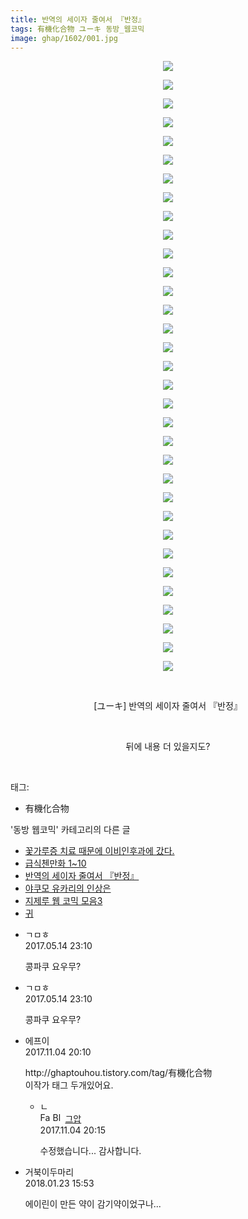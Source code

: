 ```yaml
---
title: 반역의 세이자 줄여서 『반정』
tags: 有機化合物 ユーキ 동방_웹코믹
image: ghap/1602/001.jpg
---
```

<div class="article">
<p style="text-align: center; clear: none; float: none;"><img src="{{ site.nasurl }}/ghap/1602/001.jpg"/></p>
<p style="text-align: center; clear: none; float: none;"><img src="{{ site.nasurl }}/ghap/1602/002.jpg"/></p>
<p style="text-align: center; clear: none; float: none;"><img src="{{ site.nasurl }}/ghap/1602/003.jpg"/></p>
<p style="text-align: center; clear: none; float: none;"><img src="{{ site.nasurl }}/ghap/1602/004.jpg"/></p>
<p style="text-align: center; clear: none; float: none;"><img src="{{ site.nasurl }}/ghap/1602/005.jpg"/></p>
<p style="text-align: center; clear: none; float: none;"><img src="{{ site.nasurl }}/ghap/1602/006.jpg"/></p>
<p style="text-align: center; clear: none; float: none;"><img src="{{ site.nasurl }}/ghap/1602/007.jpg"/></p>
<p style="text-align: center; clear: none; float: none;"><img src="{{ site.nasurl }}/ghap/1602/008.jpg"/></p>
<p style="text-align: center; clear: none; float: none;"><img src="{{ site.nasurl }}/ghap/1602/009.jpg"/></p>
<p style="text-align: center; clear: none; float: none;"><img src="{{ site.nasurl }}/ghap/1602/010.jpg"/></p>
<p style="text-align: center; clear: none; float: none;"><img src="{{ site.nasurl }}/ghap/1602/011.jpg"/></p>
<p style="text-align: center; clear: none; float: none;"><img src="{{ site.nasurl }}/ghap/1602/012.jpg"/></p>
<p style="text-align: center; clear: none; float: none;"><img src="{{ site.nasurl }}/ghap/1602/013.jpg"/></p>
<p style="text-align: center; clear: none; float: none;"><img src="{{ site.nasurl }}/ghap/1602/014.jpg"/></p>
<p style="text-align: center; clear: none; float: none;"><img src="{{ site.nasurl }}/ghap/1602/015.jpg"/></p>
<p style="text-align: center; clear: none; float: none;"><img src="{{ site.nasurl }}/ghap/1602/016.jpg"/></p>
<p style="text-align: center; clear: none; float: none;"><img src="{{ site.nasurl }}/ghap/1602/017.jpg"/></p>
<p style="text-align: center; clear: none; float: none;"><img src="{{ site.nasurl }}/ghap/1602/018.jpg"/></p>
<p style="text-align: center; clear: none; float: none;"><img src="{{ site.nasurl }}/ghap/1602/019.jpg"/></p>
<p style="text-align: center; clear: none; float: none;"><img src="{{ site.nasurl }}/ghap/1602/020.jpg"/></p>
<p style="text-align: center; clear: none; float: none;"><img src="{{ site.nasurl }}/ghap/1602/021.jpg"/></p>
<p style="text-align: center; clear: none; float: none;"><img src="{{ site.nasurl }}/ghap/1602/022.jpg"/></p>
<p style="text-align: center; clear: none; float: none;"><img src="{{ site.nasurl }}/ghap/1602/023.jpg"/></p>
<p style="text-align: center; clear: none; float: none;"><img src="{{ site.nasurl }}/ghap/1602/024.jpg"/></p>
<p style="text-align: center; clear: none; float: none;"><img src="{{ site.nasurl }}/ghap/1602/025.jpg"/></p>
<p style="text-align: center; clear: none; float: none;"><img src="{{ site.nasurl }}/ghap/1602/026.jpg"/></p>
<p style="text-align: center; clear: none; float: none;"><img src="{{ site.nasurl }}/ghap/1602/027.jpg"/></p>
<p style="text-align: center; clear: none; float: none;"><img src="{{ site.nasurl }}/ghap/1602/028.jpg"/></p>
<p style="text-align: center; clear: none; float: none;"><img src="{{ site.nasurl }}/ghap/1602/029.jpg"/></p>
<p style="text-align: center; clear: none; float: none;"><img src="{{ site.nasurl }}/ghap/1602/030.jpg"/></p>
<p style="text-align: center; clear: none; float: none;"><img src="{{ site.nasurl }}/ghap/1602/031.jpg"/></p>
<p style="text-align: center; clear: none; float: none;"><img src="{{ site.nasurl }}/ghap/1602/032.jpg"/></p>
<p style="text-align: center; clear: none; float: none;"><img src="{{ site.nasurl }}/ghap/1602/033.jpg"/></p>
<p style="text-align: center; clear: none; float: none;"><br/></p>
<p style="text-align: center; clear: none; float: none;">[ユーキ] 반역의 세이자 줄여서 『반정』</p>
<p style="text-align: center; clear: none; float: none;"><br/></p>
<p style="text-align: center; clear: none; float: none;">뒤에 내용 더 있을지도?</p>
<p><br/></p>
</div><div class="tagTrail">
<p>태그: </p>
<ul>
<li>有機化合物</li>
</ul>
</div><div class="another">
<p>'동방 웹코믹' 카테고리의 다른 글</p>
<ul>
<li><a href="/2016-08-17-ghap_1637">꽃가루증 치료 때문에 이비인후과에 갔다.</a></li>
<li><a href="/2016-08-17-ghap_1636">급식첸만화 1~10</a></li>
<li><a href="/2016-08-16-ghap_1602">반역의 세이자 줄여서 『반정』</a></li>
<li><a href="/2016-08-15-ghap_1587">야쿠모 유카리의 인상은</a></li>
<li><a href="/2016-08-15-ghap_1585">지제루 웹 코믹 모음3</a></li>
<li><a href="/2016-08-12-ghap_1530">귀</a></li>
</ul>
</div><div class="cb_module cb_fluid">
<div class="cb_wrt cb_profile">
<div class="comment">
<ul>
<li class="cb_thumb_off" id="comment14989029">
<div class="cb_comment_area">
<div class="cb_info_area">
<div class="cb_section">
<span class="cb_nick_name">ㄱㅁㅎ</span>
</div>
<div class="cb_section">
<span class="cb_date">2017.05.14 23:10 </span>
</div>
</div>
<div class="cb_dsc_comment">
<p class="cb_dsc">
											콩파쿠 요우무?
										</p>
</div>
</div></li>
<li class="cb_thumb_off" id="comment14989030">
<div class="cb_comment_area">
<div class="cb_info_area">
<div class="cb_section">
<span class="cb_nick_name">ㄱㅁㅎ</span>
</div>
<div class="cb_section">
<span class="cb_date">2017.05.14 23:10 </span>
</div>
</div>
<div class="cb_dsc_comment">
<p class="cb_dsc">
											콩파쿠 요우무?
										</p>
</div>
</div></li>
<li class="cb_thumb_off" id="comment15122792">
<div class="cb_comment_area">
<div class="cb_info_area">
<div class="cb_section">
<span class="cb_nick_name">에프이</span>
</div>
<div class="cb_section">
<span class="cb_date">2017.11.04 20:10 </span>
</div>
</div>
<div class="cb_dsc_comment">
<p class="cb_dsc">
											http://ghaptouhou.tistory.com/tag/有機化合物<br/>
이작가 태그 두개있어요.
										</p>
</div>
<ul>
<li class="cb_thumb_off" id="comment15122796">
<span class="cb_bu_subnode">ㄴ</span>
<div class="cb_comment_area">
<div class="cb_info_area">
<div class="cb_section">
<span class="cb_nick_name"><img alt="Favicon of https://ghaptouhou.tistory.com" height="16" onerror="this.onerror=null;this.parentNode.removeChild(this)" src="https://ghaptouhou.tistory.com/favicon.ico" width="16"/> <img alt="BlogIcon" height="16" onerror="this.parentNode.removeChild(this)" src="https://ghaptouhou.tistory.com/index.gif" width="16"/> <a href="https://ghaptouhou.tistory.com" onclick="return openLinkInNewWindow(this)"> 그압</a><span class="tistoryProfileLayerTrigger" onclick='TistoryProfile.show(event, this, {"title":"\uc800\uae30 \uc774\uac70 \ub098\uc911\uc5d0 \uc218\uc815 \uac00\ub2a5\ud558\ub098\uc694","url":"https:\/\/ghap.tistory.com","nickname":"\uadf8\uc555","items":[]}); return false;'></span></span>
</div>
<div class="cb_section">
<span class="cb_date">2017.11.04 20:15 </span>
</div>
</div>
<div class="cb_dsc_comment">
<p class="cb_dsc">
																수정했습니다... 감사합니다.
															</p>
</div>
</div>
</li>
</ul>
</div></li>
<li class="cb_thumb_off" id="comment15180936">
<div class="cb_comment_area">
<div class="cb_info_area">
<div class="cb_section">
<span class="cb_nick_name">거북이두마리</span>
</div>
<div class="cb_section">
<span class="cb_date">2018.01.23 15:53 </span>
</div>
</div>
<div class="cb_dsc_comment">
<p class="cb_dsc">
											에이린이 만든 약이 감기약이었구나...
										</p>
</div>
</div></li>
</ul>
</div>
</div><!-- commentList close -->
</div>
